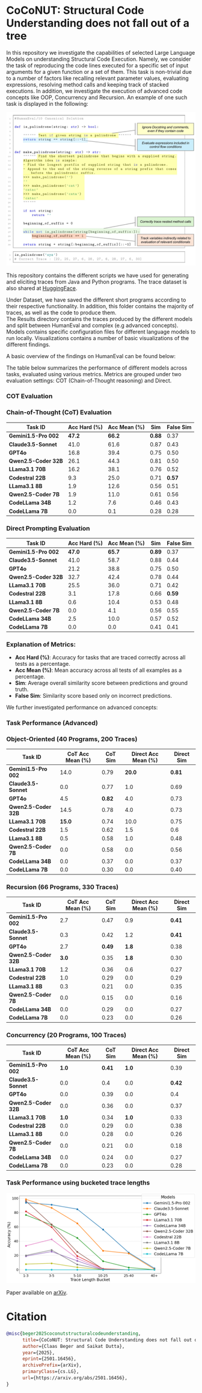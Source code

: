 # CoCoNUT: Structural Code Understanding does not fall out of a tree
In this repository we investigate the capabilities of selected Large Language Models on understanding Structural Code Execution.
Namely, we consider the task of reproducing the code lines executed for a specific set of input arguments for a given function or a set of them.
This task is non-trivial due to a number of factors like recalling relevant parameter values, evaluating expressions, resolving method calls and keeping track of stacked executions.
In addition, we investigate the execution of advanced code concepts like OOP, Concurrency and Recursion. An example of one such task is displayed in the following:

![Code Execution Tracing Task](Visualizations/NonTrivial.jpg)


This repository contains the different scripts we have used for generating and eliciting traces from Java and Python programs. The trace dataset is also shared at [HuggingFace](https://huggingface.co/datasets/ClaasBeger/CoCoNUT).

Under Dataset, we have saved the different short programs according to their respective functionality. In addition, this folder contains the majority of traces, as well as the code to produce them.  
The Results directory contains the traces produced by the different models and split between HumanEval and complex (e.g advanced concepts).
Models contains specific configuration files for different language models to run locally. Visualizations contains a number of basic visualizations of the different findings.


A basic overview of the findings on HumanEval can be found below:

The table below summarizes the performance of different models across tasks, evaluated using various metrics. Metrics are grouped under two evaluation settings: COT (Chain-of-Thought reasoning) and Direct.

### COT Evaluation

### Chain-of-Thought (CoT) Evaluation

| **Task ID**          | **Acc Hard (%)** | **Acc Mean (%)** | **Sim** | **False Sim** |
|-----------------------|------------------|------------------|---------|---------------|
| **Gemini1.5-Pro 002** | **47.2**        | **66.2**         | **0.88**| 0.37          |
| **Claude3.5-Sonnet**  | 41.0            | 61.6             | 0.87    | 0.43          |
| **GPT4o**             | 16.8            | 39.4             | 0.75    | 0.50          |
| **Qwen2.5-Coder 32B** | 26.1            | 44.3             | 0.81    | 0.50          |
| **LLama3.1 70B**      | 16.2            | 38.1             | 0.76    | 0.52          |
| **Codestral 22B**     | 9.3             | 25.0             | 0.71    | **0.57**      |
| **LLama3.1 8B**       | 1.9             | 12.6             | 0.56    | 0.51          |
| **Qwen2.5-Coder 7B**  | 1.9             | 11.0             | 0.61    | 0.56          |
| **CodeLLama 34B**     | 1.2             | 7.6              | 0.46    | 0.43          |
| **CodeLLama 7B**      | 0.0             | 0.1              | 0.28    | 0.28          |

### Direct Prompting Evaluation

| **Task ID**          | **Acc Hard (%)** | **Acc Mean (%)** | **Sim** | **False Sim** |
|-----------------------|------------------|------------------|---------|---------------|
| **Gemini1.5-Pro 002** | **47.0**        | **65.7**         | **0.89**| 0.37          |
| **Claude3.5-Sonnet**  | 41.0            | 58.7             | 0.88    | 0.44          |
| **GPT4o**             | 21.2            | 38.8             | 0.75    | 0.50          |
| **Qwen2.5-Coder 32B** | 32.7            | 42.4             | 0.78    | 0.44          |
| **LLama3.1 70B**      | 25.5            | 36.0             | 0.71    | 0.42          |
| **Codestral 22B**     | 3.1             | 17.8             | 0.66    | **0.59**      |
| **LLama3.1 8B**       | 0.6             | 10.4             | 0.53    | 0.48          |
| **Qwen2.5-Coder 7B**  | 0.0             | 4.1              | 0.56    | 0.55          |
| **CodeLLama 34B**     | 2.5             | 10.0             | 0.57    | 0.52          |
| **CodeLLama 7B**      | 0.0             | 0.0              | 0.41    | 0.41          |




### Explanation of Metrics:
- **Acc Hard (%)**: Accuracy for tasks that are traced correctly across all tests as a percentage.
- **Acc Mean (%)**: Mean accuracy across all tests of all examples as a percentage.
- **Sim**: Average overall similarity score between predictions and ground truth.
- **False Sim**: Similarity score based only on incorrect predictions.

We further investigated performance on advanced concepts:

### Task Performance (Advanced)

### Object-Oriented (40 Programs, 200 Traces)

| **Task ID**          | **CoT Acc Mean (%)** | **CoT Sim** | **Direct Acc Mean (%)** | **Direct Sim** |
|-----------------------|----------------------|-------------|-------------------------|----------------|
| **Gemini1.5-Pro 002** | 14.0                | 0.79        | **20.0**               | **0.81**       |
| **Claude3.5-Sonnet**  | 0.0                 | 0.77        | 1.0                    | 0.69           |
| **GPT4o**             | 4.5                 | **0.82**    | 4.0                    | 0.73           |
| **Qwen2.5-Coder 32B** | 14.5                | 0.78        | 4.0                    | 0.73           |
| **LLama3.1 70B**      | **15.0**            | 0.74        | 10.0                   | 0.75           |
| **Codestral 22B**     | 1.5                 | 0.62        | 1.5                    | 0.6            |
| **LLama3.1 8B**       | 0.5                 | 0.58        | 1.0                    | 0.48           |
| **Qwen2.5-Coder 7B**  | 0.0                 | 0.58        | 0.0                    | 0.56           |
| **CodeLLama 34B**     | 0.0                 | 0.37        | 0.0                    | 0.37           |
| **CodeLLama 7B**      | 0.0                 | 0.30        | 0.0                    | 0.40           |

### Recursion (66 Programs, 330 Traces)

| **Task ID**          | **CoT Acc Mean (%)** | **CoT Sim** | **Direct Acc Mean (%)** | **Direct Sim** |
|-----------------------|----------------------|-------------|-------------------------|----------------|
| **Gemini1.5-Pro 002** | 2.7                 | 0.47        | 0.9                    | **0.41**       |
| **Claude3.5-Sonnet**  | 0.3                 | 0.42        | 1.2                    | **0.41**       |
| **GPT4o**             | 2.7                 | **0.49**    | **1.8**                | 0.38           |
| **Qwen2.5-Coder 32B** | **3.0**             | 0.35        | **1.8**                | 0.30           |
| **LLama3.1 70B**      | 1.2                 | 0.36        | 0.6                    | 0.27           |
| **Codestral 22B**     | 1.0                 | 0.29        | 0.0                    | 0.29           |
| **LLama3.1 8B**       | 0.3                 | 0.21        | 0.0                    | 0.35           |
| **Qwen2.5-Coder 7B**  | 0.0                 | 0.15        | 0.0                    | 0.16           |
| **CodeLLama 34B**     | 0.0                 | 0.29        | 0.0                    | 0.27           |
| **CodeLLama 7B**      | 0.0                 | 0.23        | 0.0                    | 0.26           |

### Concurrency (20 Programs, 100 Traces)

| **Task ID**          | **CoT Acc Mean (%)** | **CoT Sim** | **Direct Acc Mean (%)** | **Direct Sim** |
|-----------------------|----------------------|-------------|-------------------------|----------------|
| **Gemini1.5-Pro 002** | **1.0**             | **0.41**    | **1.0**                | 0.39           |
| **Claude3.5-Sonnet**  | 0.0                 | 0.4         | 0.0                    | **0.42**       |
| **GPT4o**             | 0.0                 | 0.39        | 0.0                    | 0.4            |
| **Qwen2.5-Coder 32B** | 0.0                 | 0.36        | 0.0                    | 0.37           |
| **LLama3.1 70B**      | **1.0**             | 0.34        | **1.0**                | 0.33           |
| **Codestral 22B**     | 0.0                 | 0.29        | 0.0                    | 0.38           |
| **LLama3.1 8B**       | 0.0                 | 0.28        | 0.0                    | 0.26           |
| **Qwen2.5-Coder 7B**  | 0.0                 | 0.21        | 0.0                    | 0.18           |
| **CodeLLama 34B**     | 0.0                 | 0.24        | 0.0                    | 0.27           |
| **CodeLLama 7B**      | 0.0                 | 0.23        | 0.0                    | 0.28           |

### Task Performance using bucketed trace lengths

![Model Performance](Visualizations/Bucket_linePlot_direct_overlap.png "Model Performance using various bucketed trace lengths")

Paper available on [arXiv](https://arxiv.org/abs/2501.16456).

# Citation

```bibtex
@misc{beger2025coconutstructuralcodeunderstanding,
      title={CoCoNUT: Structural Code Understanding does not fall out of a tree}, 
      author={Claas Beger and Saikat Dutta},
      year={2025},
      eprint={2501.16456},
      archivePrefix={arXiv},
      primaryClass={cs.LG},
      url={https://arxiv.org/abs/2501.16456}, 
}
```

